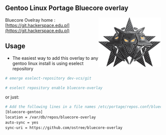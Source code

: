 ## Gentoo Linux Portage Bluecore overlay
<img width="40%" align="right" src="img/logo.png">
<p align="right" width="40%" >
  
Bluecore Ovelray home : [https://git.hackerspace.edu.pl](https://git.hackerspace.edu.pl)

</p>






Usage
-----

* The easiest way to add this overlay to any gentoo linux install is using eselect repository

```bash
# emerge eselect-repository dev-vcs/git
```
```bash
# eselect repository enable bluecore-overlay
```
or just:

```bash
# Add the following lines in a file names /etc/portage/repos.conf/bluecore-overlay.conf
[bluecore-gentoo]
location = /var/db/repos/bluecore-overlay
auto-sync = yes
sync-uri = https://github.com/ostree/bluecore-overlay
```


